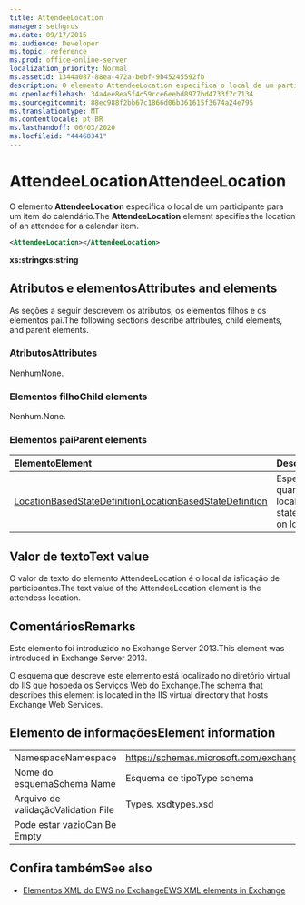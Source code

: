 ```yaml
---
title: AttendeeLocation
manager: sethgros
ms.date: 09/17/2015
ms.audience: Developer
ms.topic: reference
ms.prod: office-online-server
localization_priority: Normal
ms.assetid: 1344a087-88ea-472a-bebf-9b45245592fb
description: O elemento AttendeeLocation especifica o local de um participante para um item do calendário.
ms.openlocfilehash: 34a4ee8ea5f4c59cce6eebd8977bd4733f7c7134
ms.sourcegitcommit: 88ec988f2bb67c1866d06b361615f3674a24e795
ms.translationtype: MT
ms.contentlocale: pt-BR
ms.lasthandoff: 06/03/2020
ms.locfileid: "44460341"
---
```

# <a name="attendeelocation"></a><span data-ttu-id="1741d-103">AttendeeLocation</span><span class="sxs-lookup"><span data-stu-id="1741d-103">AttendeeLocation</span></span>

<span data-ttu-id="1741d-104">O elemento **AttendeeLocation** especifica o local de um participante para um item do calendário.</span><span class="sxs-lookup"><span data-stu-id="1741d-104">The **AttendeeLocation** element specifies the location of an attendee for a calendar item.</span></span> 
  
```XML
<AttendeeLocation></AttendeeLocation>
```

 <span data-ttu-id="1741d-105">**xs:string**</span><span class="sxs-lookup"><span data-stu-id="1741d-105">**xs:string**</span></span>
## <a name="attributes-and-elements"></a><span data-ttu-id="1741d-106">Atributos e elementos</span><span class="sxs-lookup"><span data-stu-id="1741d-106">Attributes and elements</span></span>

<span data-ttu-id="1741d-107">As seções a seguir descrevem os atributos, os elementos filhos e os elementos pai.</span><span class="sxs-lookup"><span data-stu-id="1741d-107">The following sections describe attributes, child elements, and parent elements.</span></span>
  
### <a name="attributes"></a><span data-ttu-id="1741d-108">Atributos</span><span class="sxs-lookup"><span data-stu-id="1741d-108">Attributes</span></span>

<span data-ttu-id="1741d-109">Nenhum</span><span class="sxs-lookup"><span data-stu-id="1741d-109">None.</span></span>
  
### <a name="child-elements"></a><span data-ttu-id="1741d-110">Elementos filho</span><span class="sxs-lookup"><span data-stu-id="1741d-110">Child elements</span></span>

<span data-ttu-id="1741d-111">Nenhum.</span><span class="sxs-lookup"><span data-stu-id="1741d-111">None.</span></span>
  
### <a name="parent-elements"></a><span data-ttu-id="1741d-112">Elementos pai</span><span class="sxs-lookup"><span data-stu-id="1741d-112">Parent elements</span></span>

|<span data-ttu-id="1741d-113">**Elemento**</span><span class="sxs-lookup"><span data-stu-id="1741d-113">**Element**</span></span>|<span data-ttu-id="1741d-114">**Descrição**</span><span class="sxs-lookup"><span data-stu-id="1741d-114">**Description**</span></span>|
|:-----|:-----|
|[<span data-ttu-id="1741d-115">LocationBasedStateDefinition</span><span class="sxs-lookup"><span data-stu-id="1741d-115">LocationBasedStateDefinition</span></span>](locationbasedstatedefinition.md) <br/> |<span data-ttu-id="1741d-116">Especifica o estado quando é baseado no local.</span><span class="sxs-lookup"><span data-stu-id="1741d-116">Specifies the state when it is based on location.</span></span>  <br/> |
   
## <a name="text-value"></a><span data-ttu-id="1741d-117">Valor de texto</span><span class="sxs-lookup"><span data-stu-id="1741d-117">Text value</span></span>

<span data-ttu-id="1741d-118">O valor de texto do elemento AttendeeLocation é o local da isficação de participantes.</span><span class="sxs-lookup"><span data-stu-id="1741d-118">The text value of the AttendeeLocation element is the attendess location.</span></span>
  
## <a name="remarks"></a><span data-ttu-id="1741d-119">Comentários</span><span class="sxs-lookup"><span data-stu-id="1741d-119">Remarks</span></span>

<span data-ttu-id="1741d-120">Este elemento foi introduzido no Exchange Server 2013.</span><span class="sxs-lookup"><span data-stu-id="1741d-120">This element was introduced in Exchange Server 2013.</span></span>
  
<span data-ttu-id="1741d-121">O esquema que descreve este elemento está localizado no diretório virtual do IIS que hospeda os Serviços Web do Exchange.</span><span class="sxs-lookup"><span data-stu-id="1741d-121">The schema that describes this element is located in the IIS virtual directory that hosts Exchange Web Services.</span></span>
  
## <a name="element-information"></a><span data-ttu-id="1741d-122">Elemento de informações</span><span class="sxs-lookup"><span data-stu-id="1741d-122">Element information</span></span>

|||
|:-----|:-----|
|<span data-ttu-id="1741d-123">Namespace</span><span class="sxs-lookup"><span data-stu-id="1741d-123">Namespace</span></span>  <br/> |https://schemas.microsoft.com/exchange/services/2006/types  <br/> |
|<span data-ttu-id="1741d-124">Nome do esquema</span><span class="sxs-lookup"><span data-stu-id="1741d-124">Schema Name</span></span>  <br/> |<span data-ttu-id="1741d-125">Esquema de tipo</span><span class="sxs-lookup"><span data-stu-id="1741d-125">Type schema</span></span>  <br/> |
|<span data-ttu-id="1741d-126">Arquivo de validação</span><span class="sxs-lookup"><span data-stu-id="1741d-126">Validation File</span></span>  <br/> |<span data-ttu-id="1741d-127">Types. xsd</span><span class="sxs-lookup"><span data-stu-id="1741d-127">types.xsd</span></span>  <br/> |
|<span data-ttu-id="1741d-128">Pode estar vazio</span><span class="sxs-lookup"><span data-stu-id="1741d-128">Can Be Empty</span></span>  <br/> ||
   
## <a name="see-also"></a><span data-ttu-id="1741d-129">Confira também</span><span class="sxs-lookup"><span data-stu-id="1741d-129">See also</span></span>

- [<span data-ttu-id="1741d-130">Elementos XML do EWS no Exchange</span><span class="sxs-lookup"><span data-stu-id="1741d-130">EWS XML elements in Exchange</span></span>](ews-xml-elements-in-exchange.md)


